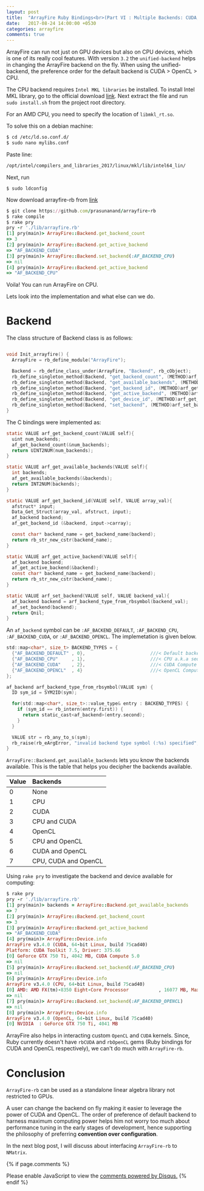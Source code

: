 ```yaml
---
layout: post
title:  "ArrayFire Ruby Bindings<br>(Part VI : Multiple Backends: CUDA, OpenCL and CPU)"
date:   2017-08-24 14:00:00 +0530
categories: arrayfire
comments: true
---
```


ArrayFire can run not just on GPU devices but also on CPU devices, which is one of its really cool features.
With version `3.2` the `unified-backend` helps in changing the ArrayFire backend on the fly.
When using the unified-backend, the preference order for the default backend is CUDA > OpenCL > CPU.

The CPU backend requires `Intel MKL libraries` be installed. To install Intel MKL library, go to the official
download [link](https://software.intel.com/en-us/mkl). Next extract the file and run `sudo install.sh` from the
project root directory.

For an AMD CPU, you need to specify the location of `libmkl_rt.so`.

To solve this on a debian machine:

```sh
$ cd /etc/ld.so.conf.d/
$ sudo nano mylibs.conf
```

Paste line:
```sh
/opt/intel/compilers_and_libraries_2017/linux/mkl/lib/intel64_lin/
```

Next, run

```
$ sudo ldconfig
```

Now download arrayfire-rb from [link]("https://github.com/prasunanand/arrayfire-rb")

```ruby
$ git clone https://github.com/prasunanand/arrayfire-rb
$ rake compile
$ rake pry
pry -r './lib/arrayfire.rb'
[1] pry(main)> ArrayFire::Backend.get_backend_count
=> 3
[2] pry(main)> ArrayFire::Backend.get_active_backend
=> "AF_BACKEND_CUDA"
[3] pry(main)> ArrayFire::Backend.set_backend(:AF_BACKEND_CPU)
=> nil
[4] pry(main)> ArrayFire::Backend.get_active_backend
=> "AF_BACKEND_CPU"
```

Voila! You can run ArrayFire on CPU.

Lets look into the implementation and what else can we do.

# Backend

The class structure of Backend class is as follows:
```c

void Init_arrayfire() {
  ArrayFire = rb_define_module("ArrayFire");

  Backend = rb_define_class_under(ArrayFire, "Backend", rb_cObject);
  rb_define_singleton_method(Backend, "get_backend_count", (METHOD)arf_get_backend_count, 0);
  rb_define_singleton_method(Backend, "get_available_backends", (METHOD)arf_get_available_backends, 0);
  rb_define_singleton_method(Backend, "get_backend_id", (METHOD)arf_get_backend_id, 1);
  rb_define_singleton_method(Backend, "get_active_backend", (METHOD)arf_get_active_backend, 0);
  rb_define_singleton_method(Backend, "get_device_id", (METHOD)arf_get_backend_device_id, 1);
  rb_define_singleton_method(Backend, "set_backend", (METHOD)arf_set_backend, 1);
}
```

The C bindings were implemented as:

```c
static VALUE arf_get_backend_count(VALUE self){
  uint num_backends;
  af_get_backend_count(&num_backends);
  return UINT2NUM(num_backends);
}

static VALUE arf_get_available_backends(VALUE self){
  int backends;
  af_get_available_backends(&backends);
  return INT2NUM(backends);
}

static VALUE arf_get_backend_id(VALUE self, VALUE array_val){
  afstruct* input;
  Data_Get_Struct(array_val, afstruct, input);
  af_backend backend;
  af_get_backend_id (&backend, input->carray);

  const char* backend_name = get_backend_name(backend);
  return rb_str_new_cstr(backend_name);
}

static VALUE arf_get_active_backend(VALUE self){
  af_backend backend;
  af_get_active_backend(&backend);
  const char* backend_name = get_backend_name(backend);
  return rb_str_new_cstr(backend_name);
}

static VALUE arf_set_backend(VALUE self, VALUE backend_val){
  af_backend backend = arf_backend_type_from_rbsymbol(backend_val);
  af_set_backend(backend);
  return Qnil;
}
```


An `af_backend`  symbol can be `:AF_BACKEND_DEFAULT`, `:AF_BACKEND_CPU`, `:AF_BACKEND_CUDA`, or `:AF_BACKEND_OPENCL`.
The implemetation is given below.

```c
std::map<char*, size_t> BACKEND_TYPES = {
  {"AF_BACKEND_DEFAULT" , 0},                        ///< Default backend order: OpenCL -> CUDA -> CPU
  {"AF_BACKEND_CPU"     , 1},                        ///< CPU a.k.a sequential algorithms
  {"AF_BACKEND_CUDA"    , 2},                        ///< CUDA Compute Backend
  {"AF_BACKEND_OPENCL"  , 4}                         ///< OpenCL Compute Backend
};

af_backend arf_backend_type_from_rbsymbol(VALUE sym) {
  ID sym_id = SYM2ID(sym);

  for(std::map<char*, size_t>::value_type& entry : BACKEND_TYPES) {
    if (sym_id == rb_intern(entry.first)) {
      return static_cast<af_backend>(entry.second);
    }
  }

  VALUE str = rb_any_to_s(sym);
  rb_raise(rb_eArgError, "invalid backend type symbol (:%s) specified", RSTRING_PTR(str));
}
```

`ArrayFire::Backend.get_available_backends` lets you know the backends available.
This is the table that helps you decipher the backends available.

|Value      |Backends|
|----------------|:----------------------------------------|
|0  | None|
|1  | CPU|
|2  | CUDA|
|3  | CPU and CUDA|
|4  | OpenCL|
|5  | CPU and OpenCL|
|6  | CUDA and OpenCL|
|7  | CPU, CUDA and OpenCL|


Using `rake pry` to investigate the backend and device available for computing:

```ruby
$ rake pry
pry -r './lib/arrayfire.rb'
[1] pry(main)> backends = ArrayFire::Backend.get_available_backends
=> 7
[2] pry(main)> ArrayFire::Backend.get_backend_count
=> 3
[3] pry(main)> ArrayFire::Backend.get_active_backend
=> "AF_BACKEND_CUDA"
[4] pry(main)> ArrayFire::Device.info
ArrayFire v3.4.0 (CUDA, 64-bit Linux, build 75cad40)
Platform: CUDA Toolkit 7.5, Driver: 375.66
[0] GeForce GTX 750 Ti, 4042 MB, CUDA Compute 5.0
=> nil
[5] pry(main)> ArrayFire::Backend.set_backend(:AF_BACKEND_CPU)
=> nil
[6] pry(main)> ArrayFire::Device.info
ArrayFire v3.4.0 (CPU, 64-bit Linux, build 75cad40)
[0] AMD: AMD FX(tm)-8350 Eight-Core Processor           , 16077 MB, Max threads(8)
=> nil
[7] pry(main)> ArrayFire::Backend.set_backend(:AF_BACKEND_OPENCL)
=> nil
[8] pry(main)> ArrayFire::Device.info
ArrayFire v3.4.0 (OpenCL, 64-bit Linux, build 75cad40)
[0] NVIDIA  : GeForce GTX 750 Ti, 4041 MB

```


ArrayFire also helps in interacting custom `OpenCL` and `CUDA` kernels. Since, Ruby currently
doesn't have `rbCUDA` and `rbOpenCL` gems (Ruby bindings for  CUDA and OpenCL respectively), we
can't do much with `ArrayFire-rb`.


# Conclusion

`ArrayFire-rb` can be used as a standalone linear algebra library not restricted to GPUs.

A user can change the backend on fly making it easier to leverage the power of CUDA and OpenCL. The
order of preference of default backend to harness maximum computing power helps him
not worry too much about performance tuning in the early stages of development, hence supporting
the philosophy of preferring **convention over configuration**.

In the next blog post, I will discuss about interfacing `ArrayFire-rb` to `NMatrix`.

{% if page.comments %}
<div id="disqus_thread"></div>
<script>
(function() { // DON'T EDIT BELOW THIS LINE
var d = document, s = d.createElement('script');

s.src = '//prasunanandblog.disqus.com/embed.js';

s.setAttribute('data-timestamp', +new Date());
(d.head || d.body).appendChild(s);
})();
</script>
<noscript>Please enable JavaScript to view the <a href="https://disqus.com/?ref_noscript" rel="nofollow">comments powered by Disqus.</a></noscript>
{% endif %}